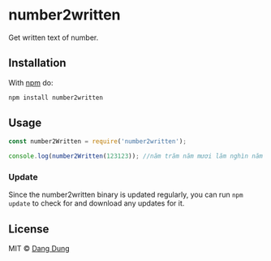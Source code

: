 # number2written

Get written text of number.

## Installation

With [npm](https://www.npmjs.com/) do:

``` sh
npm install number2written
```

## Usage

``` js
const number2Written = require('number2written');

console.log(number2Written(123123)); //năm trăm năm mươi lăm nghìn năm trăm năm mươi lăm
```
### Update			
Since the number2written binary is updated regularly, you can run `npm update` to check for and download any updates for it.		

## License

MIT © [Dang Dung](https://github.com/dangdungcntt)